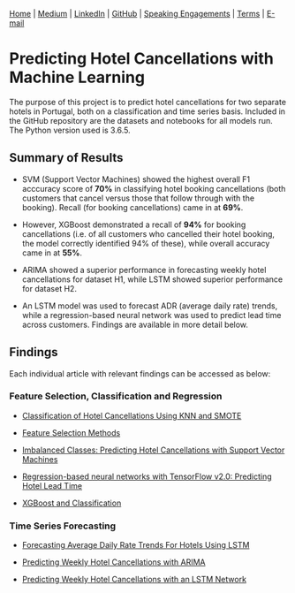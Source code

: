 [Home](https://mgcodesandstats.github.io/) |
[Medium](https://medium.com/@firstclassanalyticsmg) |
[LinkedIn](https://www.linkedin.com/in/michaeljgrogan/) |
[GitHub](https://github.com/mgcodesandstats) |
[Speaking Engagements](https://mgcodesandstats.github.io/speaking-engagements/) |
[Terms](https://mgcodesandstats.github.io/terms/) |
[E-mail](mailto:contact@michael-grogan.com)

# Predicting Hotel Cancellations with Machine Learning

The purpose of this project is to predict hotel cancellations for two separate hotels in Portugal, both on a classification and time series basis. Included in the GitHub repository are the datasets and notebooks for all models run. The Python version used is 3.6.5.

## Summary of Results

- SVM (Support Vector Machines) showed the highest overall F1 acccuracy score of **70%** in classifying hotel booking cancellations (both customers that cancel versus those that follow through with the booking). Recall (for booking cancellations) came in at **69%**.

- However, XGBoost demonstrated a recall of **94%** for booking cancellations (i.e. of all customers who cancelled their hotel booking, the model correctly identified 94% of these), while overall accuracy came in at **55%**.

- ARIMA showed a superior performance in forecasting weekly hotel cancellations for dataset H1, while LSTM showed superior performance for dataset H2.

- An LSTM model was used to forecast ADR (average daily rate) trends, while a regression-based neural network was used to predict lead time across customers. Findings are available in more detail below.

## Findings

Each individual article with relevant findings can be accessed as below:

### Feature Selection, Classification and Regression

- [Classification of Hotel Cancellations Using KNN and SMOTE](https://www.michael-grogan.com/hotel-modelling/articles/knn)

- [Feature Selection Methods](https://www.michael-grogan.com/hotel-modelling/articles/feature_selection)

- [Imbalanced Classes: Predicting Hotel Cancellations with Support Vector Machines](https://www.michael-grogan.com/hotel-modelling/articles/unbalanced_svm)

- [Regression-based neural networks with TensorFlow v2.0: Predicting Hotel Lead Time](https://www.michael-grogan.com/hotel-modelling/articles/regression_neural_network)

- [XGBoost and Classification](https://www.michael-grogan.com/hotel-modelling/articles/boosting)

### Time Series Forecasting

- [Forecasting Average Daily Rate Trends For Hotels Using LSTM](https://www.michael-grogan.com/hotel-modelling/articles/lstm_adr)

- [Predicting Weekly Hotel Cancellations with ARIMA](https://www.michael-grogan.com/hotel-modelling/articles/arima)

- [Predicting Weekly Hotel Cancellations with an LSTM Network](https://www.michael-grogan.com/hotel-modelling/articles/lstm_weeklycancellations)
